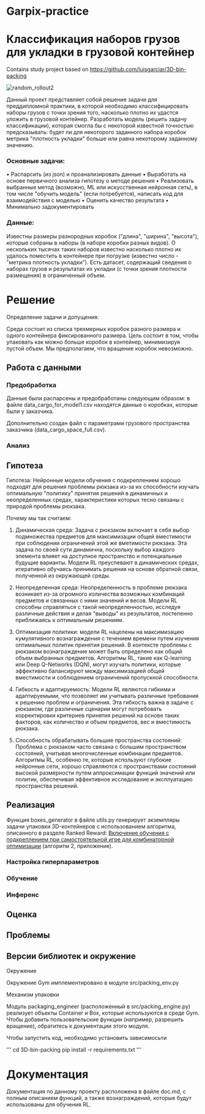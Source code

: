 # Garpix-practice
# Классификация наборов грузов для укладки в грузовой контейнер
Contains study project based on https://github.com/luisgarciar/3D-bin-packing

![random_rollout2](https://github.com/Senich17/Garpix-practice/assets/131812061/acc0087e-1881-46de-982b-2c9048820206)

Данный проект представляет собой решение задачи для преддипломной практики, в которой необходимо 
классифицировать наборы грузов с точки зрения того, насколько плотно их удастся уложить в грузовой контейнер.
Разработать модель (решить задачу классификации), которая смогла бы с некоторой известной точностью предсказывать: будет ли для некоторого заданного набора коробок метрика "плотность укладки" больше или равна некоторому заданному значению.

### Основные задачи:

• Распарсить (из json) и проанализировать данные
• Выработать на основе первичного анализа гипотезу о методе решения
• Реализовать выбранные метод (возможно, ML или искусственная нейронная сеть), в том числе "обучить модель" (если потребуется), написать код для взаимодействия с моделью
• Оценить качество результата
• Минимально задокументировать

### Данные:

Известны размеры разнородных коробок ("длина", "ширина",
"высота"), которые собраны в наборы (в наборе коробки разных видов). О нескольких тысячах таких наборов известно насколько плотно их удалось поместить в контейнере при погрузке (известно число - "метрика плотность укладки").
Есть датасет, содержащий сведения о наборах грузов и результатах их укладки (с точки зрения плотности размещения) в ограниченный объем.

# Решение

Определение задачи и допущения:

Среда состоит из списка трехмерных коробок разного размера и одного контейнера фиксированного размера. Цель состоит в том, чтобы упаковать как можно больше коробок в контейнер, минимизируя пустой объем. Мы предполагаем, что вращение коробок невозможно.

## Работа с данными

### Предобработка

Данные были распарсены и предобработаны следующим образом: в файле data_cargo_for_model1.csv находятся данные о коробках, которые были у заказчика.

Дополнительно создан файл с параметрами грузового пространства заказчика (data_cargo_space_full.csv).

### Анализ



## Гипотеза

Гипотеза: Нейронные модели обучения с подкреплением хорошо подходят для решения проблемы рюкзака из-за их способности изучать оптимальную "политику" принятия решений в динамичных и неопределенных средах, характеристики которых тесно связаны с природой проблемы рюкзака.

Почему мы так считаем:

1. Динамическая среда: Задача с рюкзаком включает в себя выбор подмножества предметов для максимизации общей вместимости при соблюдении ограничений этой же вметимости рюкзака. Эта задача по своей сути динамична, поскольку выбор каждого элемента влияет на доступное пространство и потенциальные будущие варианты. Модели RL преуспевают в динамических средах, итеративно обучаясь принимать решения на основе обратной связи, полученной из окружающей среды.

2. Неопределенная среда: Неопределенность в проблеме рюкзака возникает из-за огромного количества возможных комбинаций предметов и связанных с ними значений и весов. Модели RL способны справляться с такой неопределенностью, исследуя различные действия и делая "выводы" из результатов, постепенно приближаясь к оптимальным решениям.

3. Оптимизация политики: модели RL нацелены на максимизацию кумулятивного вознаграждения с течением времени путем изучения оптимальных политик принятия решений. В контексте проблемы с рюкзаком вознаграждение может быть определено как общий объем выбранных предметов. Алгоритмы RL, такие как Q-learning или Deep Q-Networks (DQN), могут изучать политики, которые эффективно балансируют между максимизацией общей вместимости и соблюдением ограничений пропускной способности.

4. Гибкость и адаптируемость: Модели RL являются гибкими и адаптируемыми, что позволяет им учитывать различные требования к решению проблем и ограничения. Эта гибкость важна в задаче с рюкзаком, где различные сценарии могут потребовать корректировки критериев принятия решений на основе таких факторов, как количество и объем предметов, вес и вместимость рюкзака.

5. Способность обрабатывать большие пространства состояний: Проблема с рюкзаком часто связана с большим пространством состояний, учитывая многочисленные комбинации предметов. Алгоритмы RL, особенно те, которые используют глубокие нейронные сети, хорошо справляются с пространствами состояний высокой размерности путем аппроксимации функций значений или политик, обеспечивая эффективное исследование и эксплуатацию пространства решений.

## Реализация

Функция boxes_generator в файле utils.py генерирует экземпляры задачи упаковки 3D-контейнеров с использованием алгоритма, описанного в разделе Ranked Reward: [Включение обучения с подкреплением при самостоятельной игре для комбинаторной оптимизации](https://arxiv.org/pdf/1807.01672.pdf) (алгоритм 2, приложение).

### Настройка гиперпараметров

### Обучение

### Инференс

## Оценка

## Проблемы


## Версии библиотек и окружение

Окружение

Окружение Gym имплементировано в модуле src/packing_env.py

Механизм упаковки

Модуль packaging_engineer (расположенный в src/packing_engine.py) реализует объекты Container и Box, которые используются в среде Gym. Чтобы добавить пользовательские функции (например, разрешить вращение), обратитесь к документации этого модуля.

Чтобы запустить код, необходимо установить зависимосьти

'''
cd 3D-bin-packing
pip install -r requirements.txt
'''

# Документация

Документация по данному проекту расположена в файле doc.md, с полным описанием функций, а также вознаграждений, которые будут использованы для обучения RL.
